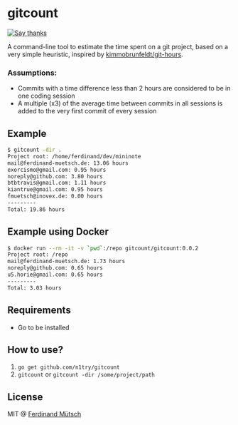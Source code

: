 # gitcount

[![Say thanks](https://img.shields.io/badge/SayThanks.io-%E2%98%BC-1EAEDB.svg)](https://saythanks.io/to/n1try)

A command-line tool to estimate the time spent on a git project, based on a very simple heuristic, inspired by [kimmobrunfeldt/git-hours](https://github.com/kimmobrunfeldt/git-hours).

### Assumptions: 
* Commits with a time difference less than 2 hours are considered to be in one coding session
* A multiple (x3) of the average time between commits in all sessions is added to the very first commit of every session

## Example
```sh
$ gitcount -dir .
Project root: /home/ferdinand/dev/mininote
mail@ferdinand-muetsch.de: 13.06 hours
exorcismo@gmail.com: 0.95 hours
noreply@github.com: 3.80 hours
btbtravis@gmail.com: 1.11 hours
kiantrue@gmail.com: 0.95 hours
fmuetsch@inovex.de: 0.00 hours
---------
Total: 19.86 hours
```

## Example using Docker
```sh
$ docker run --rm -it -v `pwd`:/repo gitcount/gitcount:0.0.2
Project root: /repo
mail@ferdinand-muetsch.de: 1.73 hours
noreply@github.com: 0.65 hours
u5.horie@gmail.com: 0.65 hours
---------
Total: 3.03 hours
```

## Requirements
* Go to be installed

## How to use?
1. `go get github.com/n1try/gitcount`
2. `gitcount` or `gitcount -dir /some/project/path`

## License
MIT @ [Ferdinand Mütsch](https://muetsch.io)
